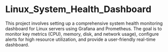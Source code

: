 # Linux_System_Health_Dashboard
This project involves setting up a comprehensive system health monitoring dashboard for Linux servers using Grafana and Prometheus. The goal is to monitor key metrics (CPU), memory, disk, and network usage), configure alerts for high resource utilization, and provide a user-friendly real-time dashboard.
